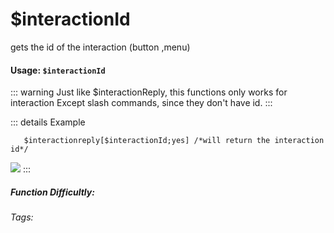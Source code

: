 # $interactionId
gets the id of the interaction (button ,menu)

#### Usage: `$interactionId`

::: warning Just like $interactionReply, this functions only works for interaction
Except slash commands, since they don't have id.
:::

::: details Example
```
   $interactionreply[$interactionId;yes] /*will return the interaction id*/
```
![](https://cdn.discordapp.com/attachments/914682255346118687/937866562159935518/unknown.jpeg)
:::


##### Function Difficultly: <Badge type="tip" text="Easy" vertical="middle" /> 
###### Tags: <Badge type="tip" text="interaction" vertical="middle" /> <Badge type="tip" text="id" vertical="middle" /> <Badge type="tip" text="button" vertical="middle" /> <Badge type="tip" text="menu" vertical="middle" /> <Badge type="tip" text="reply" vertical="middle" />